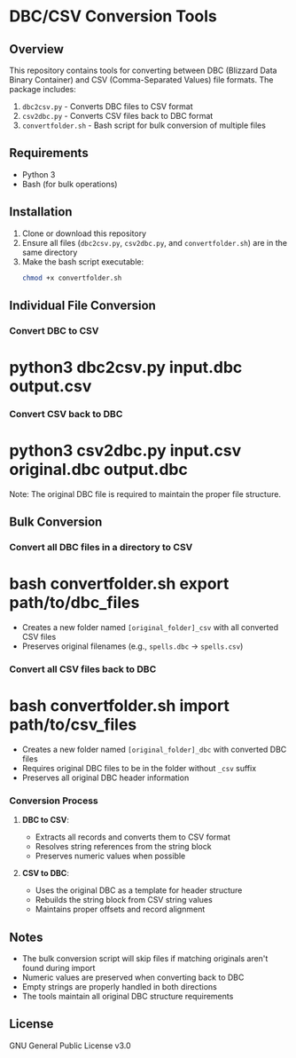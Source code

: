 # DBC/CSV Conversion Tools

## Overview

This repository contains tools for converting between DBC (Blizzard Data Binary Container) and CSV (Comma-Separated Values) file formats. The package includes:

1. `dbc2csv.py` - Converts DBC files to CSV format
2. `csv2dbc.py` - Converts CSV files back to DBC format
3. `convertfolder.sh` - Bash script for bulk conversion of multiple files

## Requirements

- Python 3
- Bash (for bulk operations)

## Installation

1. Clone or download this repository
2. Ensure all files (`dbc2csv.py`, `csv2dbc.py`, and `convertfolder.sh`) are in the same directory
3. Make the bash script executable:
   ```bash
   chmod +x convertfolder.sh
   ```

## Individual File Conversion

### Convert DBC to CSV

# python3 dbc2csv.py input.dbc output.csv

### Convert CSV back to DBC

# python3 csv2dbc.py input.csv original.dbc output.dbc

Note: The original DBC file is required to maintain the proper file structure.

## Bulk Conversion

### Convert all DBC files in a directory to CSV

# bash convertfolder.sh export path/to/dbc_files

- Creates a new folder named `[original_folder]_csv` with all converted CSV files
- Preserves original filenames (e.g., `spells.dbc` → `spells.csv`)

### Convert all CSV files back to DBC
# bash convertfolder.sh import path/to/csv_files

- Creates a new folder named `[original_folder]_dbc` with converted DBC files
- Requires original DBC files to be in the folder without `_csv` suffix
- Preserves all original DBC header information

### Conversion Process
1. **DBC to CSV**:
   - Extracts all records and converts them to CSV format
   - Resolves string references from the string block
   - Preserves numeric values when possible

2. **CSV to DBC**:
   - Uses the original DBC as a template for header structure
   - Rebuilds the string block from CSV string values
   - Maintains proper offsets and record alignment

## Notes

- The bulk conversion script will skip files if matching originals aren't found during import
- Numeric values are preserved when converting back to DBC
- Empty strings are properly handled in both directions
- The tools maintain all original DBC structure requirements

## License

GNU General Public License v3.0